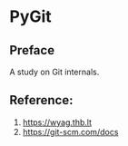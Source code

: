 # PyGit

## Preface

A study on Git internals.

## Reference:
1. https://wyag.thb.lt
2. https://git-scm.com/docs